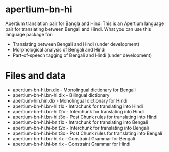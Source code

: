 # apertium-bn-hi
Apertium translation pair for Bangla and Hindi
This is an Apertium language pair for translating between Bengali and 
Hindi. What you can use this language package for:

* Translating between Bengali and Hindi (under development)
* Morphological analysis of Bengali and Hindi
* Part-of-speech tagging of Bengali and Hindi (under development)

Files and data
===============================================================================

* apertium-bn-hi.bn.dix            - Monolingual dictionary for Bengali
* apertium-bn-hi.bn-hi.dix         - Bilingual dictionary 
* apertium-hin.hin.dix             - Monolingual dictionary for Hindi
* apertium-bn-hi.bn-hi.t1x         - Intrachunk for translating into Hindi
* apertium-bn-hi.bn-hi.t2x         - Interchunk for translating into Hindi
* apertium-bn-hi.bn-hi.t3x         - Post Chunk rules for translating into Hindi
* apertium-bn-hi.hi-bn.t1x         - Intrachunk for translating into Bengali
* apertium-bn-hi.hi-bn.t2x         - Interchunk for translating into  Bengali
* apertium-bn-hi.hi-bn.t3x         - Post Chunk rules for translating into Bengali
* apertium-bn-hi.bn-hi.rlx         - Constraint Grammar for Bengali
* apertium-bn-hi.hi-bn.rlx         - Constraint Grammar for Hindi
